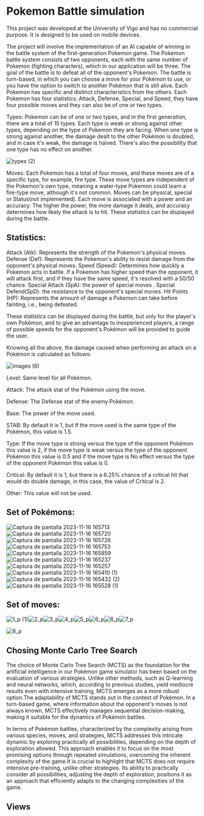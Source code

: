 # Pokemon Battle simulation
This project was developed at the University of Vigo and has no commercial purpose. It is designed to be used on mobile devices.

The project will involve the implementation of an AI capable of winning in the battle system of the first-generation Pokemon game. The Pokemon battle system consists of two opponents, each with the same number of Pokemon (fighting characters), which in our application will be three. The goal of the battle is to defeat all of the opponent's Pokemon. The battle is turn-based, in which you can choose a move for your Pokémon to use, or you have the option to switch to another Pokémon that is still alive.
Each Pokemon has specific and distinct characteristics from the others. Each Pokemon has four statistics: Attack, Defense, Special, and Speed, they have four possible moves and they can also be of one or two types.

Types: Pokemon can be of one or two types, and in the first generation, there are a total of 15 types. Each type is weak or strong against other types, depending on the type of Pokemon they are facing. When one type is strong against another, the damage dealt to the other Pokémon is doubled, and in case it's weak, the damage is halved. There's also the possibility that one type has no effect on another.

![types (2)](https://github.com/user-attachments/assets/575c8c68-7553-4f4b-932c-52a3f4e91892)

Moves: Each Pokemon has a total of four moves, and these moves are of a specific type, for example, fire type. These move types are independent of the Pokemon's own type, meaning a water-type Pokemon could learn a fire-type move, although it's not common. Moves can be physical, special or Status(not implemented). Each move is associated with a power and an accuracy. The higher the power, the more damage it deals, and accuracy determines how likely the attack is to hit. These statistics can be displayed during the battle.

## Statistics:

Attack (Atk): Represents the strength of the Pokemon's physical moves.
Defense (Def): Represents the Pokemon's ability to resist damage from the opponent's physical moves.
Speed (Speed): Determines how quickly a Pokemon acts in battle. If a Pokemon has higher speed than the opponent, it will attack first, and if they have the same speed, it's resolved with a 50/50 chance.
Special Attack (SpA): the power of special moves .
Special Defend(SpD): the resistance to the opponent's special moves.
Hit Points (HP): Represents the amount of damage a Pokemon can take before fainting, i.e., being defeated.

These statistics can be displayed during the battle, but only for the player's own Pokémon, and to give an advantage to inexperienced players, a range of possible speeds for the opponent's Pokémon will be provided to guide the user.

Knowing all the above, the damage caused when performing an attack on a Pokémon is calculated as follows:

![images (6)](https://github.com/user-attachments/assets/7cb11842-e7a1-423e-9290-1399b0ef248a)


Level: Same level for all Pokémon.

Attack: The attack stat of the Pokémon using the move.

Defense: The Defense stat of the enemy Pokémon.

Base: The power of the move used.

STAB:  By default it is 1, but If the move used is the same type of the Pokémon, this value is 1.5.

Type: If the move type is strong versus the type of the opponent Pokémon this value is 2, if the move type is weak versus the type of the opponent Pokémon this value is 0.5 and if the move type is No effect versus the type of the opponent Pokémon this value is 0.

Critical: By default it is 1, but there is a 6.25% chance of a critical hit that would do double damage, in this case, the value of Critical is 2.

Other: This value will not be used.

## Set of Pokémons:



![Captura de pantalla 2023-11-16 165713](https://github.com/user-attachments/assets/cdcc546b-1fb1-4212-a947-a25ec64a424d)![Captura de pantalla 2023-11-16 165720](https://github.com/user-attachments/assets/88fb3d11-c508-4f3b-8c77-d15c05abdf86)![Captura de pantalla 2023-11-16 165726](https://github.com/user-attachments/assets/ededbd6a-0a7d-4216-8312-5dc004527f78)![Captura de pantalla 2023-11-16 165753](https://github.com/user-attachments/assets/f23aae42-b99e-44c6-bb62-6741d9a37630)
![Captura de pantalla 2023-11-16 165859](https://github.com/user-attachments/assets/2704c8bf-df53-4d97-af23-693f4657be4f)![Captura de pantalla 2023-11-16 165237](https://github.com/user-attachments/assets/089ad2c6-5ce7-4a42-839a-a51b0a7f6913)![Captura de pantalla 2023-11-16 165257](https://github.com/user-attachments/assets/ecdf2378-7e3e-4605-9a4a-90dd49cacf16)![Captura de pantalla 2023-11-16 165410 (1)](https://github.com/user-attachments/assets/b1a6fb97-22d7-4097-982e-4cc7114a8b79)![Captura de pantalla 2023-11-16 165432 (2)](https://github.com/user-attachments/assets/dd99f05e-2e43-4317-98e3-69d2ed127449)![Captura de pantalla 2023-11-16 165528 (1)](https://github.com/user-attachments/assets/f6409b98-3452-486b-9f08-74d1590aca28)


## Set of moves:




![1_p (1)](https://github.com/user-attachments/assets/a3daa3c1-b25a-4417-868b-102d0adefd47)![2_p](https://github.com/user-attachments/assets/46fa2506-b3d3-4907-acc0-2077813aa8f5)![3_p](https://github.com/user-attachments/assets/f4bad615-a5fe-48ee-b8dc-8dcaa5f788b8)![4_p](https://github.com/user-attachments/assets/4f00256c-9cde-45fe-86c0-830bbdf67870)![5_p](https://github.com/user-attachments/assets/0ab63f0e-e877-4d71-9477-0e10ee58914d)![6_p](https://github.com/user-attachments/assets/fdd884b6-c37f-4d10-bda8-e67f87f1a086)![6_p](https://github.com/user-attachments/assets/286f5e5a-2a2f-45bc-91d0-a7254aa4c4b3)![7_p](https://github.com/user-attachments/assets/9dfaa480-eb37-4c03-961f-cea272f416c7)

![8_p](https://github.com/user-attachments/assets/d990df81-3c4e-4939-8954-270b4fe4c9e1)



## Chosing Monte Carlo Tree Search 

The choice of Monte Carlo Tree Search (MCTS) as the foundation for the artificial intelligence in our Pokémon game simulator has been based on the evaluation of various strategies. Unlike other methods, such as Q-learning and neural networks, which, according to previous studies, yield mediocre results even with intensive training, MCTS emerges as a more robust option.The adaptability of MCTS stands out in the context of Pokémon. In a turn-based game, where information about the opponent's moves is not always known, MCTS effectively manages sequential decision-making, making it suitable for the dynamics of Pokémon battles.

In terms of Pokémon battles, characterized by the complexity arising from various species, moves, and strategies, MCTS addresses this intricate dynamic by exploring practically all possibilities, depending on the depth of exploration allowed. This approach enables it to focus on the most promising options through repeated simulations, overcoming the inherent complexity of the game.It is crucial to highlight that MCTS does not require intensive pre-training, unlike other strategies. Its ability to practically consider all possibilities, adjusting the depth of exploration, positions it as an approach that efficiently adapts to the changing complexities of the game.


## Views




